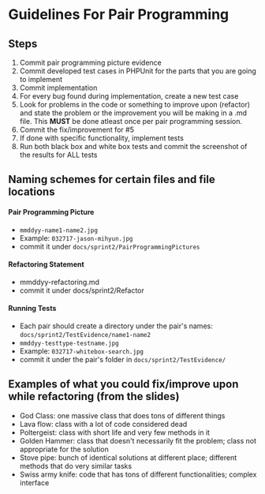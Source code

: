 # Guidelines For Pair Programming

## Steps
1) Commit pair programming picture evidence
2) Commit developed test cases in PHPUnit for the parts that you are going to implement
3) Commit implementation
4) For every bug found during implementation, create a new test case
5) Look for problems in the code or something to improve upon (refactor) and state the problem or the improvement you will be making in a .md file. This **MUST** be done atleast once per pair programming session.
6) Commit the fix/improvement for #5
7) If done with specific functionality, implement tests
7) Run both black box and white box tests and commit the screenshot of the results for ALL tests

## Naming schemes for certain files and file locations

#### Pair Programming Picture
- `mmddyy-name1-name2.jpg`
- Example: `032717-jason-mihyun.jpg`
- commit it under `docs/sprint2/PairProgrammingPictures`
#### Refactoring Statement
- mmddyy-refactoring.md
- commit it under docs/sprint2/Refactor
#### Running Tests
- Each pair should create a directory under the pair's names: `docs/sprint2/TestEvidence/name1-name2`
- `mmddyy-testtype-testname.jpg`
- Example: `032717-whitebox-search.jpg`
- commit it under the pair's folder in `docs/sprint2/TestEvidence/`

## Examples of what you could fix/improve upon while refactoring (from the slides)
- God Class: one massive class that does tons of different things
- Lava flow: class with a lot of code considered dead
- Poltergeist: class with short life and very few methods in it
- Golden Hammer: class that doesn't necessarily fit the problem; class not appropriate for the solution
- Stove pipe: bunch of identical solutions at different place; different methods that do very similar tasks
- Swiss army knife: code that has tons of different functionalities; complex interface
